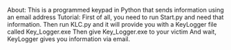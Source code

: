About:
This is a programmed keypad in Python that sends information using an email address
Tutorial:
First of all, you need to run Start.py and need that information.
Then run KLC.py and it will provide you with a KeyLogger file called Key_Logger.exe
Then give Key_Logger.exe to your victim
And wait, KeyLogger gives you information via email.
